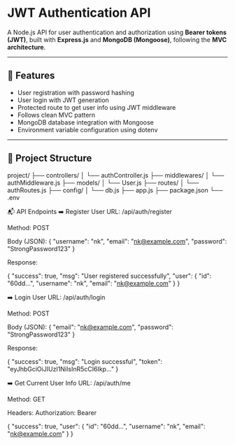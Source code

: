 # JWT Authentication API

A Node.js API for user authentication and authorization using **Bearer tokens (JWT)**, built with **Express.js** and **MongoDB (Mongoose)**, following the **MVC architecture**.

---

## 🚀 **Features**

- User registration with password hashing
- User login with JWT generation
- Protected route to get user info using JWT middleware
- Follows clean MVC pattern
- MongoDB database integration with Mongoose
- Environment variable configuration using dotenv

---

## 📁 **Project Structure**

project/
├── controllers/
│ └── authController.js
├── middlewares/
│ └── authMiddleware.js
├── models/
│ └── User.js
├── routes/
│ └── authRoutes.js
├── config/
│ └── db.js
├── app.js
├── package.json
└── .env


📬 API Endpoints
➡️ Register User
URL: /api/auth/register

Method: POST

Body (JSON):
{
  "username": "nk",
  "email": "nk@example.com",
  "password": "StrongPassword123"
}

Response:  

{
  "success": true,
  "msg": "User registered successfully",
  "user": {
    "id": "60dd...",
    "username": "nk",
    "email": "nk@example.com"
  }
}


➡️ Login User
URL: /api/auth/login

Method: POST

Body (JSON):
{
  "email": "nk@example.com",
  "password": "StrongPassword123"
}

Response:

{
  "success": true,
  "msg": "Login successful",
  "token": "eyJhbGciOiJIUzI1NiIsInR5cCI6Ikp..."
}


➡️ Get Current User Info
URL: /api/auth/me

Method: GET

Headers: Authorization: Bearer <token>


{
  "success": true,
  "user": {
    "id": "60dd...",
    "username": "nk",
    "email": "nk@example.com"
  }
}

